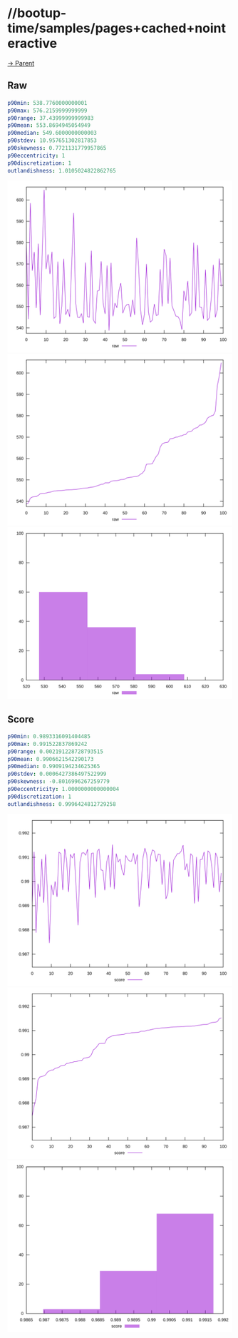 
# //bootup-time/samples/pages+cached+nointeractive

[→ Parent](../..)


## Raw


```yaml
p90min: 538.7760000000001
p90max: 576.2159999999999
p90range: 37.43999999999983
p90mean: 553.8694945054949
p90median: 549.6000000000003
p90stdev: 10.957651302817853
p90skewness: 0.7721131779957865
p90eccentricity: 1
p90discretization: 1
outlandishness: 1.0105024822862765

```

![PLOT: raw-values](./raw/values.svg)![PLOT: raw-sorted](./raw/sorted.svg)![PLOT: raw-histogram](./raw/histogram.svg)
## Score


```yaml
p90min: 0.9893316091404485
p90max: 0.991522837869242
p90range: 0.002191228728793515
p90mean: 0.9906621542290173
p90median: 0.9909194234625365
p90stdev: 0.0006427386497522999
p90skewness: -0.8016996267259779
p90eccentricity: 1.0000000000000004
p90discretization: 1
outlandishness: 0.9996424812729258

```

![PLOT: score-values](./score/values.svg)![PLOT: score-sorted](./score/sorted.svg)![PLOT: score-histogram](./score/histogram.svg)